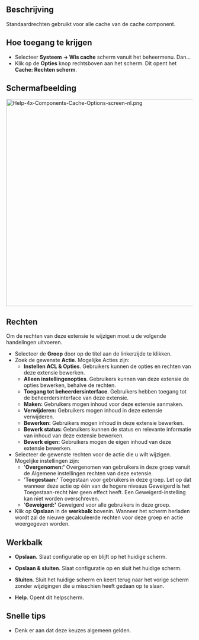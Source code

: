 <!-- Filename: Help4.x:Cache:_Options / Display title: Cache: Opties -->

## Beschrijving

Standaardrechten gebruikt voor alle cache van de cache component.

## Hoe toegang te krijgen

- Selecteer **Systeem **→** Wis cache** scherm vanuit het beheermenu.
  Dan...
- Klik op de **Opties** knop rechtsboven aan het scherm. Dit opent het
  **Cache: Rechten scherm**.

## Schermafbeelding

<img
src="https://docs.joomla.org/images/thumb/1/1e/Help-4x-Components-Cache-Options-screen-nl.png/800px-Help-4x-Components-Cache-Options-screen-nl.png"
decoding="async"
srcset="https://docs.joomla.org/images/thumb/1/1e/Help-4x-Components-Cache-Options-screen-nl.png/1200px-Help-4x-Components-Cache-Options-screen-nl.png 1.5x, https://docs.joomla.org/images/1/1e/Help-4x-Components-Cache-Options-screen-nl.png 2x"
data-file-width="1252" data-file-height="875" width="800" height="559"
alt="Help-4x-Components-Cache-Options-screen-nl.png" />

## Rechten

Om de rechten van deze extensie te wijzigen moet u de volgende
handelingen uitvoeren.

- Selecteer de **Groep** door op de titel aan de linkerzijde te klikken.
- Zoek de gewenste **Actie**. Mogelijke Acties zijn:
  - **Instellen ACL & Opties**. Gebruikers kunnen de opties en rechten
    van deze extensie bewerken.
  - **Alleen instellingenopties**. Gebruikers kunnen van deze extensie
    de opties bewerken, behalve de rechten.
  - **Toegang tot beheerdersinterface**. Gebruikers hebben toegang tot
    de beheerdersinterface van deze extensie.
  - **Maken:** Gebruikers mogen inhoud voor deze extensie aanmaken.
  - **Verwijderen:** Gebruikers mogen inhoud in deze extensie
    verwijderen.
  - **Bewerken:** Gebruikers mogen inhoud in deze extensie bewerken.
  - **Bewerk status:** Gebruikers kunnen de status en relevante
    informatie van inhoud van deze extensie bewerken.
  - **Bewerk eigen:** Gebruikers mogen de eigen inhoud van deze extensie
    bewerken.
- Selecteer de gewenste rechten voor de actie die u wilt wijzigen.
  Mogelijke instellingen zijn:
  - '**Overgenomen:'** Overgenomen van gebruikers in deze groep vanuit
    de Algemene instellingen rechten van deze extensie.
  - '**Toegestaan:'** Toegestaan voor gebruikers in deze groep. Let op
    dat wanneer deze actie op één van de hogere niveaus Geweigerd is het
    Toegestaan-recht hier geen effect heeft. Een Geweigerd-instelling
    kan niet worden overschreven.
  - '**Geweigerd:'** Geweigerd voor alle gebruikers in deze groep.
- Klik op **Opslaan** in de **werkbalk** bovenin. Wanneer het scherm
  herladen wordt zal de nieuwe gecalculeerde rechten voor deze groep en
  actie weergegeven worden.

## Werkbalk

- **Opslaan.** Slaat configuratie op en blijft op het huidige scherm.

<!-- -->

- **Opslaan & sluiten**. Slaat configuratie op en sluit het huidige
  scherm.

<!-- -->

- **Sluiten**. Sluit het huidige scherm en keert terug naar het vorige
  scherm zonder wijzigingen die u misschien heeft gedaan op te slaan.

<!-- -->

- **Help**. Opent dit helpscherm.

## Snelle tips

- Denk er aan dat deze keuzes algemeen gelden.

